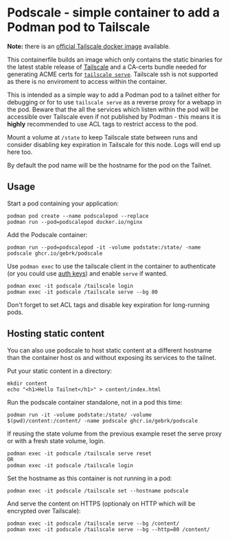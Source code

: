 # Podscale - simple container to add a Podman pod to Tailscale

**Note:** there is an [official Tailscale docker image](https://tailscale.com/kb/1282/docker) available.

This containerfile builds an image which only contains the static binaries for the latest stable release of [Tailscale](https://tailscale.com/) and a CA-certs bundle needed for generating ACME certs for [`tailscale serve`](https://tailscale.com/kb/1312/serve). Tailscale ssh is not supported as there is no enviroment to access within the container.

This is intended as a simple way to add a Podman pod to a tailnet either for debugging or for to use `tailscale serve` as a reverse proxy for a webapp in the pod. Beware that the all the services which listen within the pod will be accessible over Tailscale even if not published by Podman - this means it is **highly** recommended to use ACL tags to restrict access to the pod.

Mount a volume at `/state` to keep Tailscale state between runs and consider disabling key expiration in Tailscale for this node. Logs will end up here too.

By default the pod name will be the hostname for the pod on the Tailnet.

## Usage

Start a pod containing your application:

```
podman pod create --name podscalepod --replace
podman run --pod=podscalepod docker.io/nginx
```

Add the Podscale container:

```
podman run --pod=podscalepod -it -volume podstate:/state/ -name podscale ghcr.io/gebrk/podscale
```

Use `podman exec` to use the tailscale client in the container to authenticate (or you could use [auth keys](https://tailscale.com/kb/1085/auth-keys)) and enable `serve` if wanted.

```
podman exec -it podscale /tailscale login
podman exec -it podscale /tailscale serve --bg 80
```

Don't forget to set ACL tags and disable key expiration for long-running pods.

## Hosting static content

You can also use podscale to host static content at a different hostname than the container host os and without exposing its services to the tailnet.

Put your static content in a directory:

```
mkdir content
echo "<h1>Hello Tailnet</h1>" > content/index.html
```

Run the podscale container standalone, not in a pod this time:

```
podman run -it -volume podstate:/state/ -volume $(pwd)/content:/content/ -name podscale ghcr.io/gebrk/podscale
```

If reusing the state volume from the previous example reset the serve proxy or with a fresh state volume, login.

```
podman exec -it podscale /tailscale serve reset
OR
podman exec -it podscale /tailscale login
```

Set the hostname as this container is not running in a pod:

```
podman exec -it podscale /tailscale set --hostname podscale
```

And serve the content on HTTPS (optionaly on HTTP which will be encrypted over Tailscale):

```
podman exec -it podscale /tailscale serve --bg /content/
podman exec -it podscale /tailscale serve --bg --http=80 /content/
```
